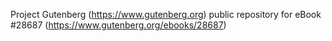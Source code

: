 Project Gutenberg (https://www.gutenberg.org) public repository for eBook #28687 (https://www.gutenberg.org/ebooks/28687)
